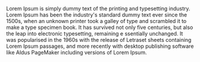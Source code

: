 Lorem Ipsum is simply dummy text of the printing and typesetting industry. Lorem Ipsum has been the industry's 
standard dummy text ever since the 1500s, when an unknown printer took a galley of type and scrambled it to make a type specimen 
book. It has survived not only five centuries, but also the leap into electronic typesetting, remaining e
ssentially unchanged. It was popularised in the 1960s with the release of Letraset sheets containing Lorem Ipsum passages, and more recently with desktop publishing software like Aldus PageMaker including versions of Lorem Ipsum.